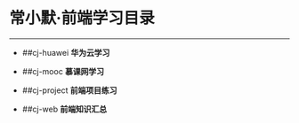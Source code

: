 # 常小默·前端学习目录

----------

- ##cj-huawei
	**华为云学习**

- ##cj-mooc
	**慕课网学习**

- ##cj-project
	**前端项目练习**

- ##cj-web
	**前端知识汇总**

